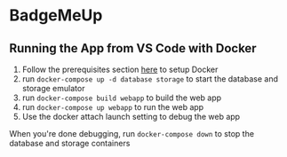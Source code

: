 # BadgeMeUp

## Running the App from VS Code with Docker

1. Follow the prerequisites section [here](https://code.visualstudio.com/docs/containers/debug-netcore) to setup Docker
2. run `docker-compose up -d database storage` to start the database and storage emulator
3. run `docker-compose build webapp` to build the web app
4. run `docker-compose up webapp` to run the web app
5. Use the docker attach launch setting to debug the web app

When you're done debugging, run `docker-compose down` to stop the database and storage containers